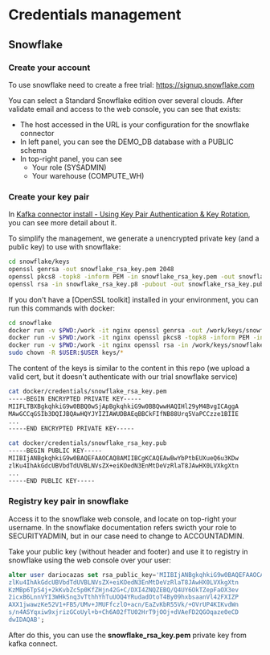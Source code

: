 # Credentials management

## Snowflake

### Create your account

To use snowflake need to create a free trial: https://signup.snowflake.com

You can select a Standard Snowflake edition over several clouds. 
After validate email and access to the web console, you can see that exists:

- The host accessed in the URL is your configuration for the snowflake connector
- In left panel, you can see the DEMO_DB database with a PUBLIC schema
- In top-right panel, you can see 
  - Your role (SYSADMIN)
  - Your warehouse (COMPUTE_WH)

### Create your key pair

In [Kafka connector install - Using Key Pair Authentication & Key Rotation], you can 
see more detail about it. 

To simplify the management, we generate a unencrypted private key (and a public key) 
to use with snowflake:

```sh
cd snowflake/keys
openssl genrsa -out snowflake_rsa_key.pem 2048
openssl pkcs8 -topk8 -inform PEM -in snowflake_rsa_key.pem -out snowflake_rsa_key.p8
openssl rsa -in snowflake_rsa_key.p8 -pubout -out snowflake_rsa_key.pub
```

If you don't have a [OpenSSL toolkit] installed in your environment, you can run 
this commands with docker:

```sh
cd snowflake
docker run -v $PWD:/work -it nginx openssl genrsa -out /work/keys/snowflake_rsa_key.pem 2048
docker run -v $PWD:/work -it nginx openssl pkcs8 -topk8 -inform PEM -in /work/keys/snowflake_rsa_key.pem -out /work/keys/snowflake_rsa_key.p8
docker run -v $PWD:/work -it nginx openssl rsa -in /work/keys/snowflake_rsa_key.pem -pubout -out /work/keys/snowflake_rsa_key.pub
sudo chown -R $USER:$USER keys/*
```

The content of the keys is similar to the content in this repo 
(we upload a valid cert, but it doesn't authenticate with our trial snowflake service)

```sh
cat docker/credentials/snowflake_rsa_key.pem
-----BEGIN ENCRYPTED PRIVATE KEY-----
MIIFLTBXBgkqhkiG9w0BBQ0wSjApBgkqhkiG9w0BBQwwHAQIHl29yM4BvgICAggA
MAwGCCqGSIb3DQIJBQAwHQYJYIZIAWUDBAEqBBCkFIfNB88Urq5VaPCCzze1BIIE
...
-----END ENCRYPTED PRIVATE KEY-----
```
```sh
cat docker/credentials/snowflake_rsa_key.pub
-----BEGIN PUBLIC KEY-----
MIIBIjANBgkqhkiG9w0BAQEFAAOCAQ8AMIIBCgKCAQEAwBwYbPtbEUXueQ6u3KDw
zlKu4IhAkGdcUBVbdTdUVBLNVsZX+eiKOedN3EnMtDeVzRlaT8JAwHX0LVXkgXtn
...
-----END PUBLIC KEY-----
```

### Registry key pair in snowflake

Access it to the snowflake web console, and locate on top-right your username.
In the snowflake documentation refers swicth your role to SECURITYADMIN, but 
in our case need to change to ACCOUNTADMIN.

Take your public key (without header and footer) and use it to registry in snowflake 
using the web console over your user:

```sql
alter user dariocazas set rsa_public_key='MIIBIjANBgkqhkiG9w0BAQEFAAOCAQ8AMIIBCgKCAQEAwBwYbPtbEUXueQ6u3KDw
zlKu4IhAkGdcUBVbdTdUVBLNVsZX+eiKOedN3EnMtDeVzRlaT8JAwHX0LVXkgXtn
KzMBp6TpS4j+2kKvbZc5p0KfZHjn42G+C/DXI4ZNQZEBQ/Q4UY6OkTZepFaOX3ev
2icxB6LnnVYI3WHkSnq3vTthhYhTuUOQ4YRudadOtoT4By09hxbsaanVl42FXIZP
AXX1jwawzKe52V1+FB5/UMv+JMUFfczlO+acn/EaZvKbR55Vk/+OVrUP4KIKvdWn
s/n4ASYqxiw9xjrizGCoUyl+b+Ch6A02fTU02HrT9jOOj+dVAeFD2QGOqaze0eCD
dwIDAQAB';
```

After do this, you can use the __snowflake_rsa_key.pem__ private key from kafka
connect.

[Kafka connector install - Using Key Pair Authentication & Key Rotation]: https://docs.snowflake.com/en/user-guide/kafka-connector-install.html#using-key-pair-authentication-key-rotation
